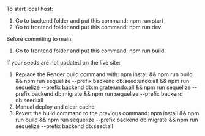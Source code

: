 To start local host:
1) Go to backend folder and put this command: npm run start
2) Go to frontend folder and put this command: npm run dev

Before commiting to main:
1) Go to frontend folder and put this command: npm run build

If your seeds are not updated on the live site:
1) Replace the Render build command with: npm install && npm run build && npm run sequelize --prefix backend db:seed:undo:all && npm run sequelize --prefix backend db:migrate:undo:all && npm run sequelize --prefix backend db:migrate && npm run sequelize --prefix backend db:seed:all
2) Manual deploy and clear cache
3) Revert the build command to the previous command: npm install && npm run build && npm run sequelize --prefix backend db:migrate && npm run sequelize --prefix backend db:seed:all
